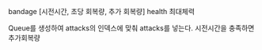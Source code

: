 bandage [시전시간, 초당 회복량, 추가 회복량]
health 최대체력

Queue를 생성하여 attacks의 인덱스에 맞춰 attacks를 넣는다.
시전시간을 충족하면 추가회복량

